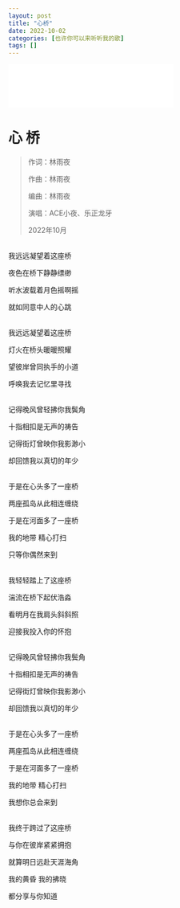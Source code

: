 ```yaml
---
layout: post
title: "心桥"
date: 2022-10-02
categories: [也许你可以来听听我的歌]
tags: []  
---
```



<iframe frameborder="no" border="0" marginwidth="0" marginheight="0" width=330 height=86 src="//music.163.com/outchain/player?type=2&id=2628089416&auto=0&height=66"></iframe>

# 心 桥

> 作词：林雨夜
> 
> 作曲：林雨夜
> 
> 编曲：林雨夜
> 
> 演唱：ACE小夜、乐正龙牙
> 
> 2022年10月

<br>
我远远凝望着这座桥

夜色在桥下静静缥缈

听水波载着月色摇啊摇

就如同意中人的心跳

<br>
我远远凝望着这座桥

灯火在桥头暖暖照耀

望彼岸曾同执手的小道

呼唤我去记忆里寻找

<br>
记得晚风曾轻拂你我鬓角

十指相扣是无声的祷告

记得街灯曾映你我影渺小

却回馈我以真切的年少

<br>
于是在心头多了一座桥

两座孤岛从此相连缠绕

于是在河面多了一座桥

我的地带 精心打扫

只等你偶然来到

<br>
我轻轻踏上了这座桥

湍流在桥下起伏浩淼

看明月在我肩头斜斜照

迎接我投入你的怀抱

<br>
记得晚风曾轻拂你我鬓角

十指相扣是无声的祷告

记得街灯曾映你我影渺小

却回馈我以真切的年少

<br>
于是在心头多了一座桥

两座孤岛从此相连缠绕

于是在河面多了一座桥

我的地带 精心打扫

我想你总会来到

<br>
我终于跨过了这座桥

与你在彼岸紧紧拥抱

就算明日远赴天涯海角

我的黄昏 我的拂晓

都分享与你知道
